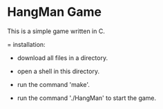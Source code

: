 # HangMan Game

This is a simple game written in C.

= installation:

- download all files in a directory.

- open a shell in this directory.

- run the command 'make'.


- run the command './HangMan' to start the game.